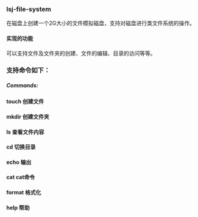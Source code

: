 ### lsj-file-system
在磁盘上创建一个2G大小的文件模拟磁盘，支持对磁盘进行类文件系统的操作。

#### 实现的功能
可以支持文件及文件夹的创建、文件的编辑、目录的访问等等。

### 支持命令如下：
##### Commands:
####  touch   创建文件
####  mkdir   创建文件夹
####  ls      查看文件内容
####  cd      切换目录
####  echo    输出
####  cat     cat命令
####  format  格式化
####  help    帮助

